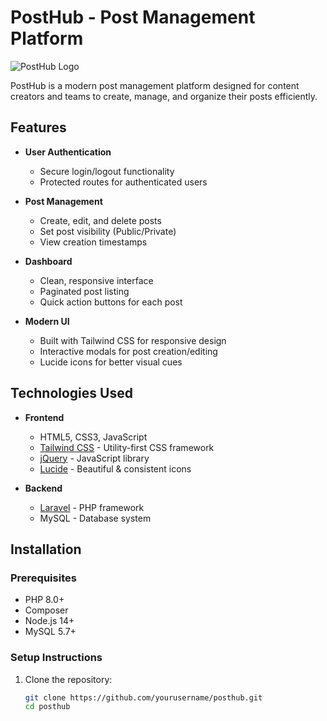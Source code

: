 # PostHub - Post Management Platform

![PostHub Logo](https://via.placeholder.com/150x50?text=PostHub) <!-- Replace with your actual logo -->

PostHub is a modern post management platform designed for content creators and teams to create, manage, and organize their posts efficiently.

## Features

- **User Authentication**
  - Secure login/logout functionality
  - Protected routes for authenticated users

- **Post Management**
  - Create, edit, and delete posts
  - Set post visibility (Public/Private)
  - View creation timestamps

- **Dashboard**
  - Clean, responsive interface
  - Paginated post listing
  - Quick action buttons for each post

- **Modern UI**
  - Built with Tailwind CSS for responsive design
  - Interactive modals for post creation/editing
  - Lucide icons for better visual cues

## Technologies Used

- **Frontend**
  - HTML5, CSS3, JavaScript
  - [Tailwind CSS](https://tailwindcss.com/) - Utility-first CSS framework
  - [jQuery](https://jquery.com/) - JavaScript library
  - [Lucide](https://lucide.dev/) - Beautiful & consistent icons

- **Backend**
  - [Laravel](https://laravel.com/) - PHP framework
  - MySQL - Database system

## Installation

### Prerequisites
- PHP 8.0+
- Composer
- Node.js 14+
- MySQL 5.7+

### Setup Instructions

1. Clone the repository:
   ```bash
   git clone https://github.com/yourusername/posthub.git
   cd posthub
